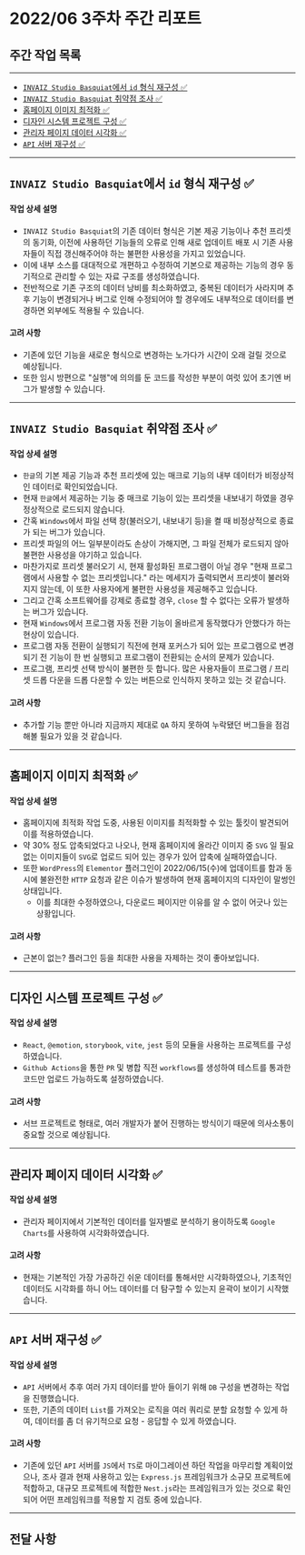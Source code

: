 # 2022/06 3주차 주간 리포트

## 주간 작업 목록

---

- [`INVAIZ Studio Basquiat`에서 `id` 형식 재구성 ✅](#invaiz-studio-basquiat에서-id-형식-재구성-)
- [`INVAIZ Studio Basquiat` 취약점 조사 ✅](#invaiz-studio-basquiat-취약점-조사-)
- [홈페이지 이미지 최적화 ✅](#홈페이지-이미지-최적화-)
- [디자인 시스템 프로젝트 구성 ✅](#디자인-시스템-프로젝트-구성-)
- [관리자 페이지 데이터 시각화 ✅](#관리자-페이지-데이터-시각화-)
- [`API` 서버 재구성 ✅](#api-서버-재구성-)

---

## `INVAIZ Studio Basquiat`에서 `id` 형식 재구성 ✅

#### 작업 상세 설명

- `INVAIZ Studio Basquiat`의 기존 데이터 형식은 기본 제공 기능이나 추천 프리셋의 동기화, 이전에 사용하던 기능들의 오류로 인해 새로 업데이트 배포 시 기존 사용자들이 직접 갱신해주어야 하는 불편한 사용성을 가지고 있었습니다.
- 이에 내부 소스를 대대적으로 개편하고 수정하여 기본으로 제공하는 기능의 경우 동기적으로 관리할 수 있는 자료 구조를 생성하였습니다.
- 전반적으로 기존 구조의 데이터 낭비를 최소화하였고, 중복된 데이터가 사라지며 추후 기능이 변경되거나 버그로 인해 수정되어야 할 경우에도 내부적으로 데이터를 변경하면 외부에도 적용될 수 있습니다.

#### 고려 사항

- 기존에 있던 기능을 새로운 형식으로 변경하는 노가다가 시간이 오래 걸릴 것으로 예상됩니다.
- 또한 임시 방편으로 "실행"에 의의를 둔 코드를 작성한 부분이 여럿 있어 초기엔 버그가 발생할 수 있습니다.

---

## `INVAIZ Studio Basquiat` 취약점 조사 ✅

#### 작업 상세 설명

- `한글`의 기본 제공 기능과 추천 프리셋에 있는 매크로 기능의 내부 데이터가 비정상적인 데이터로 확인되었습니다.
- 현재 `한글`에서 제공하는 기능 중 매크로 기능이 있는 프리셋을 내보내기 하였을 경우 정상적으로 로드되지 않습니다.
- 간혹 `Windows`에서 파일 선택 창(불러오기, 내보내기 등)을 켤 때 비정상적으로 종료가 되는 버그가 있습니다.
- 프리셋 파일의 어느 일부분이라도 손상이 가해지면, 그 파일 전체가 로드되지 않아 불편한 사용성을 야기하고 있습니다.
- 마찬가지로 프리셋 불러오기 시, 현재 활성화된 프로그램이 아닐 경우 "현재 프로그램에서 사용할 수 없는 프리셋입니다." 라는 메세지가 출력되면서 프리셋이 불러와지지 않는데, 이 또한 사용자에게 불편한 사용성을 제공해주고 있습니다.
- 그리고 간혹 소프트웨어를 강제로 종료할 경우, `close` 할 수 없다는 오류가 발생하는 버그가 있습니다.
- 현재 `Windows`에서 프로그램 자동 전환 기능이 올바르게 동작했다가 안했다가 하는 현상이 있습니다.
- 프로그램 자동 전환이 실행되기 직전에 현재 포커스가 되어 있는 프로그램으로 변경되기 전 기능이 한 번 실행되고 프로그램이 전환되는 순서의 문제가 있습니다.
- 프로그램, 프리셋 선택 방식이 불편한 듯 합니다. 많은 사용자들이 프로그램 / 프리셋 드롭 다운을 드롭 다운할 수 있는 버튼으로 인식하지 못하고 있는 것 같습니다.

#### 고려 사항

- 추가할 기능 뿐만 아니라 지금까지 제대로 `QA` 하지 못하여 누락됐던 버그들을 점검해볼 필요가 있을 것 같습니다.

---

## 홈페이지 이미지 최적화 ✅

#### 작업 상세 설명

- 홈페이지에 최적화 작업 도중, 사용된 이미지를 최적화할 수 있는 툴킷이 발견되어 이를 적용하였습니다.
- 약 30% 정도 압축되었다고 나오나, 현재 홈페이지에 올라간 이미지 중 `SVG` 일 필요 없는 이미지들이 `SVG`로 업로드 되어 있는 경우가 있어 압축에 실패하였습니다.
- 또한 `WordPress`의 `Elementor` 플러그인이 2022/06/15(수)에 업데이트를 함과 동시에 불완전한 `HTTP` 요청과 같은 이슈가 발생하여 현재 홈페이지의 디자인이 말썽인 상태입니다.
  - 이를 최대한 수정하였으나, 다운로드 페이지만 이유를 알 수 없이 어긋나 있는 상황입니다.

#### 고려 사항

- 근본이 없는? 플러그인 등을 최대한 사용을 자제하는 것이 좋아보입니다.

---

## 디자인 시스템 프로젝트 구성 ✅

#### 작업 상세 설명

- `React`, `@emotion`, `storybook`, `vite`, `jest` 등의 모듈을 사용하는 프로젝트를 구성하였습니다.
- `Github Actions`을 통한 `PR` 및 병합 직전 `workflows`를 생성하여 테스트를 통과한 코드만 업로드 가능하도록 설정하였습니다.

#### 고려 사항

- 서브 프로젝트로 형태로, 여러 개발자가 붙어 진행하는 방식이기 때문에 의사소통이 중요할 것으로 예상됩니다.

---

## 관리자 페이지 데이터 시각화 ✅

#### 작업 상세 설명

- 관리자 페이지에서 기본적인 데이터를 일자별로 분석하기 용이하도록 `Google Charts`를 사용하여 시각화하였습니다.

#### 고려 사항

- 현재는 기본적인 가장 가공하긴 쉬운 데이터를 통해서만 시각화하였으나, 기초적인 데이터도 시각화를 하니 어느 데이터를 더 탐구할 수 있는지 윤곽이 보이기 시작했습니다.

---

## `API` 서버 재구성 ✅

#### 작업 상세 설명

- `API` 서버에서 추후 여러 가지 데이터를 받아 들이기 위해 `DB` 구성을 변경하는 작업을 진행했습니다.
- 또한, 기존의 데이터 `List`를 가져오는 로직을 여러 쿼리로 분할 요청할 수 있게 하여, 데이터를 좀 더 유기적으로 요청 - 응답할 수 있게 하였습니다.

#### 고려 사항

- 기존에 있던 `API` 서버를 `JS`에서 `TS`로 마이그레이션 하던 작업을 마무리할 계획이었으나, 조사 결과 현재 사용하고 있는 `Express.js` 프레임워크가 소규모 프로젝트에 적합하고, 대규모 프로젝트에 적합한 `Nest.js`라는 프레임워크가 있는 것으로 확인되어 어떤 프레임워크를 적용할 지 검토 중에 있습니다.

---

## 전달 사항
